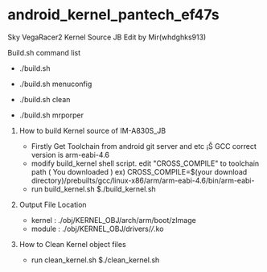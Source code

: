 android_kernel_pantech_ef47s
============================

Sky VegaRacer2 Kernel Source JB
Edit by Mir(whdghks913)

Build.sh command list

- ./build.sh

- ./build.sh menuconfig

- ./build.sh clean

- ./build.sh mrporper


1. How to build Kernel source of IM-A830S_JB

    - Firstly Get Toolchain from android git server and etc ¡Š
        GCC correct version is arm-eabi-4.6
    - modify build_kernel shell script.
        edit "CROSS_COMPILE" to toolchain path ( You downloaded )
        ex) CROSS_COMPILE=$(your download directory)/prebuilts/gcc/linux-x86/arm/arm-eabi-4.6/bin/arm-eabi-
    - run build_kernel.sh
        $./build_kernel.sh
         

2.	Output File Location
    - kernel : ./obj/KERNEL_OBJ/arch/arm/boot/zImage
    - module : ./obj/KERNEL_OBJ/drivers/*/*.ko
      
3.	How to Clean Kernel object files
    - run clean_kernel.sh
        $./clean_kernel.sh
